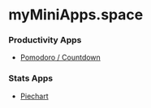 
# myMiniApps.space


### Productivity Apps

- [Pomodoro / Countdown](./countdown/)
                        

### Stats Apps

- [Piechart](./piechart/)
                        
